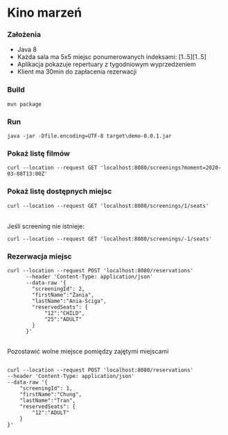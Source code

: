 # Kino marzeń

### Założenia
- Java 8
- Każda sala ma 5x5 miejsc ponumerowanych indeksami: [1..5][1..5]
- Aplikacja pokazuje repertuary z tygodniowym wyprzedzeniem
- Klient ma 30min do zapłacenia rezerwacji

### Build
<pre><code>mvn package</code></pre>

### Run
<pre><code>java -jar -Dfile.encoding=UTF-8 target\demo-0.0.1.jar</code></pre>
 
### Pokaż listę filmów
<pre><code>curl --location --request GET 'localhost:8080/screenings?moment=2020-03-08T13:00Z'</code></pre>

### Pokaż listę dostępnych miejsc
<pre><code>curl --location --request GET 'localhost:8080/screenings/1/seats'</code></pre>
<br>
Jeśli screening nie istnieje:
<pre><code>curl --location --request GET 'localhost:8080/screenings/-1/seats'</code></pre>

### Rezerwacja miejsc
<pre>
<code>curl --location --request POST 'localhost:8080/reservations'
      --header 'Content-Type: application/json'
      --data-raw '{ 
      	"screeningId": 2,
      	"firstName":"Żania",
      	"lastName":"Ania-Ściga",
      	"reservedSeats": {
      		"12":"CHILD",
      		"25":"ADULT"
      	}
      }'
</code>
</pre>

Pozostawić wolne miejsce pomiędzy zajętymi miejscami
<br>
<pre>
<code>
curl --location --request POST 'localhost:8080/reservations'
--header 'Content-Type: application/json'
--data-raw '{
	"screeningId": 1,
	"firstName":"Chung",
	"lastName":"Tran",
	"reservedSeats": {
		"12":"ADULT"
	}
}'
</code>
</pre>